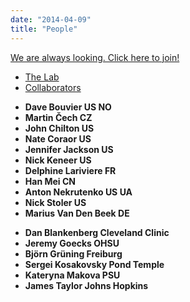 ```yaml
---
date: "2014-04-09"
title: "People"
---
```



<a href="mailto:anton@nekrut.org" target="_blank" role="button" class="btn btn-danger btn-lg btn-block">We are always looking. Click here to join!</a>

<ul class="nav nav-tabs mb-3" id="pills-tab" role="tablist">
  <li class="nav-item">
    <a class="nav-link active" id="lab-tab" data-toggle="tab" href="#lab" role="tab" aria-controls="lab" aria-selected="true">The Lab</a>
  </li>
  <li class="nav-item">
    <a class="nav-link" id="colab-tab" data-toggle="tab" href="#colab" role="tab" aria-controls="colab" aria-selected="false">Collaborators</a>
  </li>
</ul>
<div class="tab-content" id="pills-tabContent">
  <div class="tab-pane fade show active" id="lab" role="tabpanel" aria-labelledby="pills-home-tab">
    <ul class="list-group">
  <li class="list-group-item d-flex justify-content-between align-items-center list-group-item-action">
    <b>Dave Bouvier <span class="badge badge-dark">US</span> <span class="badge badge-dark">NO</span></b>
    <div class="btn-group" role="group" aria-label="Basic example">
      <a class="btn btn-secondary btn-sm" href="https://github.com/davebx" role="button"><i data-feather="github"></i></a>
      <a class="btn btn-success btn-sm" href="https://www.ncbi.nlm.nih.gov/pubmed/?term=nekrutenko+AND+bouvier" role="button"><i data-feather="book-open"></i></a>
  </div>
  </li>
  <li class="list-group-item d-flex justify-content-between align-items-center list-group-item-action">
    <b>Martin Čech <span class="badge badge-dark">CZ</span></b>
  <div class="btn-group" role="group" aria-label="Basic example">
      <a class="btn btn-secondary btn-sm" href="https://github.com/martenson" role="button"><i data-feather="github"></i></a>
      <a class="btn btn-primary btn-sm" href="https://twitter.com/martenson" role="button"><i data-feather="twitter"></i></a>
      <a class="btn btn-success btn-sm" href="https://www.ncbi.nlm.nih.gov/pubmed/?term=nekrutenko+AND+cech" role="button"><i data-feather="book-open"></i></a>
  </div>
  </li>
  <li class="list-group-item d-flex justify-content-between align-items-center list-group-item-action">
    <b>John Chilton <span class="badge badge-dark">US</span></b>
    <div class="btn-group" role="group" aria-label="Basic example">
      <a class="btn btn-secondary btn-sm" href="https://github.com/jmchilton" role="button"><i data-feather="github"></i></a>
      <a class="btn btn-primary btn-sm" href="https://twitter.com/jmchilton" role="button"><i data-feather="twitter"></i></a>
      <a class="btn btn-success btn-sm" href="https://www.ncbi.nlm.nih.gov/pubmed/?term=nekrutenko+AND+chilton" role="button"><i data-feather="book-open"></i></a>
  </div>
  </li>
  <li class="list-group-item d-flex justify-content-between align-items-center list-group-item-action">
    <b>Nate Coraor <span class="badge badge-dark">US</span></b>
    <div class="btn-group" role="group" aria-label="Basic example">
      <a class="btn btn-secondary btn-sm" href="https://github.com/natefoo" role="button"><i data-feather="github"></i></a>
      <a class="btn btn-primary btn-sm" href="https://twitter.com/natefoo" role="button"><i data-feather="twitter"></i></a>
      <a class="btn btn-success btn-sm" href="https://www.ncbi.nlm.nih.gov/pubmed/?term=nekrutenko+AND+coraor" role="button"><i data-feather="book-open"></i></a>
  </div>
  </li>
  <li class="list-group-item d-flex justify-content-between align-items-center list-group-item-action">
    <b>Jennifer Jackson <span class="badge badge-dark">US</span></b>
    <div class="btn-group" role="group" aria-label="Basic example">
      <a class="btn btn-secondary btn-sm" href="https://github.com/jennaj" role="button"><i data-feather="github"></i></a>
      <a class="btn btn-success btn-sm" href="https://www.ncbi.nlm.nih.gov/pubmed/?term=nekrutenko+AND+jackson" role="button"><i data-feather="book-open"></i></a>
  </div>
  </li>
  <li class="list-group-item d-flex justify-content-between align-items-center list-group-item-action">
  <b>Nick Keneer <span class="badge badge-dark">US</span></b>
    <div class="btn-group" role="group" aria-label="Basic example">
      <a class="btn btn-secondary btn-sm" href="https://github.com/nickeener" role="button"><i data-feather="github"></i></a>
  </div>
  </li>
  <li class="list-group-item d-flex justify-content-between align-items-center list-group-item-action">
    <b>Delphine Lariviere <span class="badge badge-dark">FR</span></b>
    <div class="btn-group" role="group" aria-label="Basic example">
      <a class="btn btn-secondary btn-sm" href="https://github.com/Delphine-L" role="button"><i data-feather="github"></i></a>
      <a class="btn btn-success btn-sm" href="https://www.ncbi.nlm.nih.gov/pubmed/?term=nekrutenko+AND+lariviere" role="button"><i data-feather="book-open"></i></a>
  </div>
  </li>
  <li class="list-group-item d-flex justify-content-between align-items-center list-group-item-action">
    <b>Han Mei <span class="badge badge-dark">CN</span></b>
  <div class="btn-group" role="group" aria-label="Basic example">
      <a class="btn btn-secondary btn-sm" href="https://github.com/hanmei5191" role="button"><i data-feather="github"></i></a>
      <a class="btn btn-success btn-sm" href="https://www.ncbi.nlm.nih.gov/pubmed/?term=nekrutenko+AND+mei" role="button"><i data-feather="book-open"></i></a>
  </div>
  </li>
  <li class="list-group-item d-flex justify-content-between align-items-center list-group-item-action">
    <b>Anton Nekrutenko <span class="badge badge-dark">US</span> <span class="badge badge-dark">UA</span></b>
    <div class="btn-group" role="group" aria-label="Basic example">
      <a class="btn btn-secondary btn-sm" href="https://github.com/nekrut" role="button"><i data-feather="github"></i></a>
      <a class="btn btn-primary btn-sm" href="https://twitter.com/nekrut" role="button"><i data-feather="twitter"></i></a>
      <a class="btn btn-success btn-sm" href="https://www.ncbi.nlm.nih.gov/pubmed/?term=nekrutenko" role="button"><i data-feather="book-open"></i></a>
  </div>
  </li>
  <li class="list-group-item d-flex justify-content-between align-items-center list-group-item-action">
    <b>Nick Stoler <span class="badge badge-dark">US</span></b>
    <div class="btn-group" role="group" aria-label="Basic example">
      <a class="btn btn-secondary btn-sm" href="https://github.com/NickSto" role="button"><i data-feather="github"></i></a>
      <a class="btn btn-success btn-sm" href="https://www.ncbi.nlm.nih.gov/pubmed/?term=nekrutenko+AND+stoler" role="button"><i data-feather="book-open"></i></a>
  </div>
  </li>
  <li class="list-group-item d-flex justify-content-between align-items-center list-group-item-action">
    <b>Marius Van Den Beek <span class="badge badge-dark">DE</span></b>
    <div class="btn-group" role="group" aria-label="Basic example">
      <a class="btn btn-secondary btn-sm" href="https://github.com/mvdbeek" role="button"><i data-feather="github"></i></a>
      <a class="btn btn-primary btn-sm" href="https://twitter.com/mariusvdbeek" role="button"><i data-feather="twitter"></i></a>
      <a class="btn btn-success btn-sm" href="https://www.ncbi.nlm.nih.gov/pubmed/?term=van%20den%20Beek%20M%5BAuthor%5D&cauthor=true&cauthor_uid=31112698" role="button"><i data-feather="book-open"></i></a>
  </div>
  </li>
</ul>
  </div>
<div class="tab-pane fade" id="colab" role="tabpanel" aria-labelledby="pills-profile-tab">
<ul class="list-group">
  <li class="list-group-item d-flex justify-content-between align-items-center list-group-item-action">
    <b>Dan Blankenberg <span class="badge badge-dark">Cleveland Clinic</span></b>
  <div class="btn-group" role="group" aria-label="Basic example">
      <a class="btn btn-warning btn-sm" href="https://www.lerner.ccf.org/gmi/blankenberg/" role="button"><i data-feather="link-2"></i></a>
      <a class="btn btn-success btn-sm" href="https://www.ncbi.nlm.nih.gov/pubmed/?term=blankenberg+nekrutenko" role="button"><i data-feather="book-open"></i></a>
  </div>
  </li>
  <li class="list-group-item d-flex justify-content-between align-items-center list-group-item-action">
    <b>Jeremy Goecks <span class="badge badge-dark">OHSU</span></b>
    <div class="btn-group" role="group" aria-label="Basic example">
      <a class="btn btn-warning btn-sm" href="https://goeckslab.org/" role="button"><i data-feather="link-2"></i></a>
      <a class="btn btn-success btn-sm" href="https://www.ncbi.nlm.nih.gov/pubmed/?term=goecks+nekrutenko" role="button"><i data-feather="book-open"></i></a>
  </div>
  </li>
  <li class="list-group-item d-flex justify-content-between align-items-center list-group-item-action">
  <b>Björn Grüning <span class="badge badge-dark">Freiburg</span></b>
    <div class="btn-group" role="group" aria-label="Basic example">
      <a class="btn btn-warning btn-sm" href="https://github.com/bgruening" role="button"><i data-feather="link-2"></i></a>
      <a class="btn btn-success btn-sm" href="https://www.ncbi.nlm.nih.gov/pubmed/?term=Gruning+nekrutenko" role="button"><i data-feather="book-open"></i></a>
  </div>
  </li>
  <li class="list-group-item d-flex justify-content-between align-items-center list-group-item-action">
    <b>Sergei Kosakovsky Pond <span class="badge badge-dark">Temple</span></b>
    <div class="btn-group" role="group" aria-label="Basic example">
      <a class="btn btn-warning btn-sm" href="http://hyphy.org/w/index.php/Sergei_L_Kosakovsky_Pond" role="button"><i data-feather="link-2"></i></a>
      <a class="btn btn-success btn-sm" href="https://www.ncbi.nlm.nih.gov/pubmed/?term=pond+nekrutenko" role="button"><i data-feather="book-open"></i></a>
  </div>
  </li>
  <li class="list-group-item d-flex justify-content-between align-items-center list-group-item-action">
    <b>Kateryna Makova <span class="badge badge-dark">PSU</span></b>
    <div class="btn-group" role="group" aria-label="Basic example">
      <a class="btn btn-warning btn-sm" href="http://www.bx.psu.edu/makova_lab/" role="button"><i data-feather="link-2"></i></a>
      <a class="btn btn-success btn-sm" href="https://www.ncbi.nlm.nih.gov/pubmed/?term=makova+nekrutenko" role="button"><i data-feather="book-open"></i></a>
  </div>
  </li>
  <li class="list-group-item d-flex justify-content-between align-items-center list-group-item-action">
    <b>James Taylor <span class="badge badge-dark">Johns Hopkins</span></b>
    <div class="btn-group" role="group" aria-label="Basic example">
      <a class="btn btn-warning btn-sm" href="https://www.taylorlab.org/" role="button"><i data-feather="link-2"></i></a>
      <a class="btn btn-success btn-sm" href="https://www.ncbi.nlm.nih.gov/pubmed/?term=taylor+nekrutenko" role="button"><i data-feather="book-open"></i></a>
  </div>
  </li>
</ul>
  </div>
</div>


